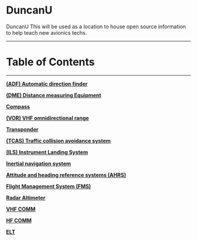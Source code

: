 # DuncanU
DuncanU
This will be used as a location to house open source information to help teach new avionics techs.   

------------------------------------------------------------------------------------------------------------
# Table of Contents
------------------------------------------------------------------------------------------------------------

**[(ADF) Automatic direction finder](https://github.com/flyn28261/DuncanU/blob/main/ADF/README.md#automatic-direction-finder)**

**[(DME) Distance measuring Equipment](https://github.com/flyn28261/DuncanU/tree/main/DME#distance-measuring--equipment)**

**[Compass](https://github.com/flyn28261/DuncanU/tree/main/Compass#compass)**

**[(VOR) VHF omnidirectional range](https://github.com/flyn28261/DuncanU/tree/main/VOR#vhf-omnidirectional-range)**

**[Transponder](https://github.com/flyn28261/DuncanU/blob/main/ATC/readme.md#transponder)**

**[(TCAS) Traffic collision avoidance system](https://github.com/flyn28261/DuncanU/tree/main/TCAS#traffic-collision-avoidance-systems-tcas)**

**[(ILS) Instrument Landing System](https://github.com/flyn28261/DuncanU/tree/main/ILS#insterments-landing-system-ils)**

**[Inertial navigation system](https://github.com/flyn28261/DuncanU/tree/main/INS#inertial-navigation-system)**

**[Attitude and heading reference systems (AHRS)](https://github.com/flyn28261/DuncanU/tree/main/AHRS#attitude-and-heading-reference-systems-ahrs)**

**[Flight Management System (FMS)](https://github.com/flyn28261/DuncanU/tree/main/FMS#flight-management-system)**

**[Radar Altimeter](https://github.com/flyn28261/DuncanU/tree/main/Radar%20Altimeter#radar-altimeter)**

**[VHF COMM](https://github.com/flyn28261/DuncanU/blob/main/VHF%20COMM/README.md#vhf-comm)**

**[HF COMM](https://github.com/flyn28261/DuncanU/blob/main/HF%20Comm/README.md#hf-comm)**

**[ELT](https://github.com/flyn28261/DuncanU/tree/main/ELT#elt)**

















